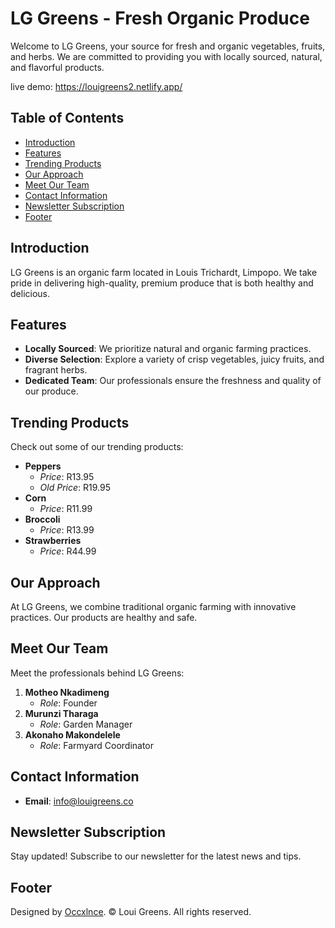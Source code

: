 # LG Greens - Fresh Organic Produce

Welcome to LG Greens, your source for fresh and organic vegetables, fruits, and herbs. We are committed to providing you with locally sourced, natural, and flavorful products.

live demo: 
https://louigreens2.netlify.app/

## Table of Contents

- [Introduction](#introduction)
- [Features](#features)
- [Trending Products](#trending-products)
- [Our Approach](#our-approach)
- [Meet Our Team](#meet-our-team)
- [Contact Information](#contact-information)
- [Newsletter Subscription](#newsletter-subscription)
- [Footer](#footer)

## Introduction

LG Greens is an organic farm located in Louis Trichardt, Limpopo. We take pride in delivering high-quality, premium produce that is both healthy and delicious.

## Features

- **Locally Sourced**: We prioritize natural and organic farming practices.
- **Diverse Selection**: Explore a variety of crisp vegetables, juicy fruits, and fragrant herbs.
- **Dedicated Team**: Our professionals ensure the freshness and quality of our produce.

## Trending Products

Check out some of our trending products:

- **Peppers**
  - *Price*: R13.95
  - *Old Price*: R19.95
- **Corn**
  - *Price*: R11.99
- **Broccoli**
  - *Price*: R13.99
- **Strawberries**
  - *Price*: R44.99

## Our Approach

At LG Greens, we combine traditional organic farming with innovative practices. Our products are healthy and safe.

## Meet Our Team

Meet the professionals behind LG Greens:

1. **Motheo Nkadimeng**
   - *Role*: Founder
2. **Murunzi Tharaga**
   - *Role*: Garden Manager
3. **Akonaho Makondelele**
   - *Role*: Farmyard Coordinator

## Contact Information

- **Email**: [info@louigreens.co](mailto:info@louigreens.co)

## Newsletter Subscription

Stay updated! Subscribe to our newsletter for the latest news and tips.

## Footer

Designed by [Occxlnce](https://www.occxlnce.netlify.app). &copy; Loui Greens. All rights reserved.
